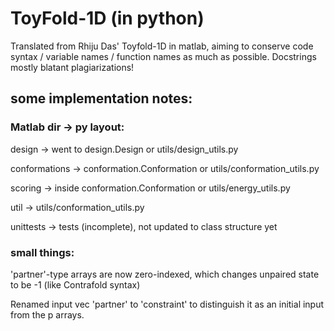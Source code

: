 # ToyFold-1D (in python)

Translated from Rhiju Das' Toyfold-1D in matlab, aiming to conserve code syntax / variable names / function names as much as possible. Docstrings mostly blatant plagiarizations!

## some implementation notes:

### Matlab dir -> py layout:

design -> went to design.Design or utils/design_utils.py

conformations -> conformation.Conformation or utils/conformation_utils.py

scoring -> inside conformation.Conformation or utils/energy_utils.py

util -> utils/conformation_utils.py

unittests -> tests (incomplete), not updated to class structure yet

### small things:

'partner'-type arrays are now zero-indexed, which changes unpaired state to be -1 (like Contrafold syntax)

Renamed input vec 'partner' to 'constraint' to distinguish it as an initial input from the p arrays.

